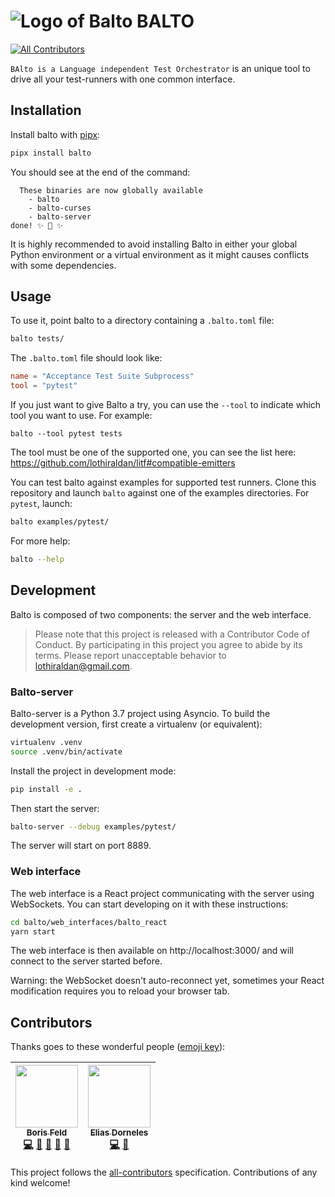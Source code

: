 # ![Logo of Balto](logo-100x.png) BALTO
[![All Contributors](https://img.shields.io/badge/all_contributors-2-orange.svg?style=flat-square)](#contributors)

`BAlto is a Language independent Test Orchestrator` is an unique tool to drive
all your test-runners with one common interface.

## Installation

Install balto with [pipx](https://github.com/cs01/pipx):

```bash
pipx install balto
```

You should see at the end of the command:

```
  These binaries are now globally available
    - balto
    - balto-curses
    - balto-server
done! ✨ 🌟 ✨

```

It is highly recommended to avoid installing Balto in either your global Python environment or a virtual environment as it might causes conflicts with some dependencies.

## Usage

To use it, point balto to a directory containing a `.balto.toml` file:
    
```bash
balto tests/
```

The `.balto.toml` file should look like:

```toml
name = "Acceptance Test Suite Subprocess"
tool = "pytest"

```

If you just want to give Balto a try, you can use the `--tool` to indicate which tool you want to use. For example:

```
balto --tool pytest tests
```

The tool must be one of the supported one, you can see the list here: https://github.com/lothiraldan/litf#compatible-emitters

You can test balto against examples for supported test runners. Clone this repository and launch `balto` against one of the examples directories. For `pytest`, launch:

```bash
balto examples/pytest/
```

For more help:

```bash
balto --help
```


## Development

Balto is composed of two components: the server and the web interface.

> Please note that this project is released with a Contributor Code of Conduct. By participating in this project you agree to abide by its terms. Please report unacceptable behavior to [lothiraldan@gmail.com](lothiraldan@gmail.com).

### Balto-server

Balto-server is a Python 3.7 project using Asyncio. To build the development version, first create a virtualenv (or equivalent):

```bash
virtualenv .venv
source .venv/bin/activate
```

Install the project in development mode:

```bash
pip install -e .
```

Then start the server:

```bash
balto-server --debug examples/pytest/
```

The server will start on port 8889.

### Web interface

The web interface is a React project communicating with the server using WebSockets. You can start developing on it with these instructions:

```bash
cd balto/web_interfaces/balto_react
yarn start
```

The web interface is then available on http://localhost:3000/ and will connect to the server started before.

Warning: the WebSocket doesn't auto-reconnect yet, sometimes your React modification requires you to reload your browser tab.

## Contributors

Thanks goes to these wonderful people ([emoji key](https://github.com/kentcdodds/all-contributors#emoji-key)):

<!-- ALL-CONTRIBUTORS-LIST:START - Do not remove or modify this section -->
<!-- prettier-ignore -->
| [<img src="https://avatars2.githubusercontent.com/u/243665?v=4" width="100px;"/><br /><sub><b> Boris Feld</b></sub>](https://lothiraldan.github.io/)<br />[💻](https://github.com/lothiraldan/balto/commits?author=Lothiraldan "Code") [🎨](#design-Lothiraldan "Design") [📖](https://github.com/lothiraldan/balto/commits?author=Lothiraldan "Documentation") [🤔](#ideas-Lothiraldan "Ideas, Planning, & Feedback") [📢](#talk-Lothiraldan "Talks") | [<img src="https://avatars0.githubusercontent.com/u/37565?v=4" width="100px;"/><br /><sub><b>Elias Dorneles</b></sub>](https://eliasdorneles.github.io)<br />[💻](https://github.com/lothiraldan/balto/commits?author=eliasdorneles "Code") [🐛](https://github.com/lothiraldan/balto/issues?q=author%3Aeliasdorneles "Bug reports") |
| :---: | :---: |
<!-- ALL-CONTRIBUTORS-LIST:END -->

This project follows the [all-contributors](https://github.com/kentcdodds/all-contributors) specification. Contributions of any kind welcome!